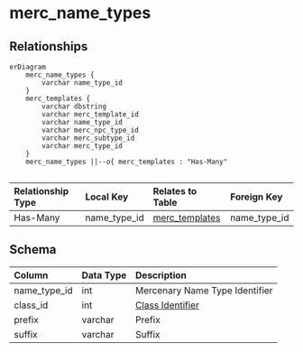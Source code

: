 # merc_name_types

## Relationships

```mermaid
erDiagram
    merc_name_types {
        varchar name_type_id
    }
    merc_templates {
        varchar dbstring
        varchar merc_template_id
        varchar name_type_id
        varchar merc_npc_type_id
        varchar merc_subtype_id
        varchar merc_type_id
    }
    merc_name_types ||--o{ merc_templates : "Has-Many"


```


| Relationship Type | Local Key | Relates to Table | Foreign Key |
| :--- | :--- | :--- | :--- |
| Has-Many | name_type_id | [merc_templates](../../schema/mercenaries/merc_templates.md) | name_type_id |


## Schema

| Column | Data Type | Description |
| :--- | :--- | :--- |
| name_type_id | int | Mercenary Name Type Identifier |
| class_id | int | [Class Identifier](../../../../server/player/class-list) |
| prefix | varchar | Prefix |
| suffix | varchar | Suffix |

